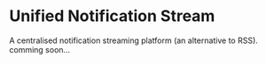 # Unified Notification Stream

A centralised notification streaming platform (an alternative to RSS). comming soon...
